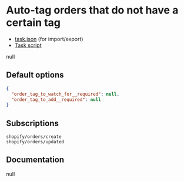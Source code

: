 # Auto-tag orders that do not have a certain tag

* [task.json](../../tasks/auto-tag-orders-that-do-not-have-a-certain-tag.json) (for import/export)
* [Task script](./script.liquid)

null

## Default options

```json
{
  "order_tag_to_watch_for__required": null,
  "order_tag_to_add__required": null
}
```

## Subscriptions

```liquid
shopify/orders/create
shopify/orders/updated
```

## Documentation

null
